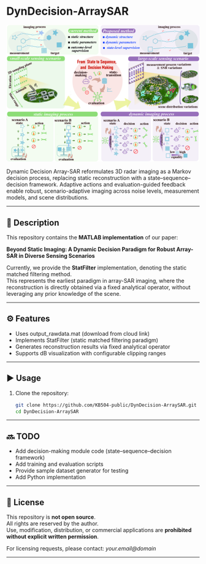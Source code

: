 # DynDecision-ArraySAR

![Overview of DynDecision-ArraySAR](framework_overview.jpg)

Dynamic Decision Array-SAR reformulates 3D radar imaging as a Markov decision process, 
replacing static reconstruction with a state–sequence–decision framework. 
Adaptive actions and evaluation-guided feedback enable robust, scenario-adaptive imaging 
across noise levels, measurement models, and scene distributions.

---

## 📖 Description
This repository contains the **MATLAB implementation** of our paper:  

**Beyond Static Imaging: A Dynamic Decision Paradigm for Robust Array-SAR in Diverse Sensing Scenarios**

Currently, we provide the **StatFilter** implementation, denoting the static matched filtering method.  
This represents the earliest paradigm in array-SAR imaging, where the reconstruction is directly obtained via a fixed analytical operator, without leveraging any prior knowledge of the scene.


---

## ⚙️ Features
- Uses output_rawdata.mat (download from cloud link)
- Implements StatFilter (static matched filtering paradigm)
- Generates reconstruction results via fixed analytical operator
- Supports dB visualization with configurable clipping ranges

---

## ▶️ Usage
1. Clone the repository:
   ```bash
   git clone https://github.com/KB504-public/DynDecision-ArraySAR.git
   cd DynDecision-ArraySAR

---

## 🔜 TODO
- Add decision-making module code (state–sequence–decision framework)
- Add training and evaluation scripts
- Provide sample dataset generator for testing
- Add Python implementation 

---

## 📜 License
This repository is **not open source**.  
All rights are reserved by the author.  
Use, modification, distribution, or commercial applications are **prohibited without explicit written permission**.  

For licensing requests, please contact: *your.email@domain*  

---



